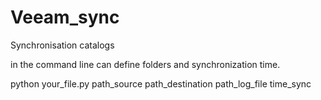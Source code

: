 # Veeam_sync
Synchronisation catalogs

in the command line can define folders and synchronization time.

python your_file.py path_source path_destination path_log_file time_sync
